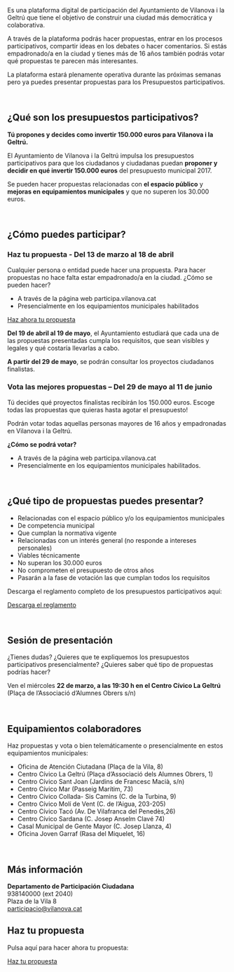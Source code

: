 Es una plataforma digital de participación del Ayuntamiento de Vilanova i la Geltrú que tiene el objetivo de construir una ciudad más democrática y colaborativa.

A través de la plataforma podrás hacer propuestas, entrar en los procesos participativos, compartir ideas en los debates o hacer comentarios. Si estás empadronado/a en la ciudad y tienes más de 16 años también podrás votar qué propuestas te parecen más interesantes.

<div class="callout secondary">
  <p>La plataforma estará plenamente operativa durante las próximas semanas pero ya puedes presentar propuestas para los Presupuestos participativos.</p>
</div>

<br />

## ¿Qué son los presupuestos participativos?

**Tú propones y decides como invertir 150.000 euros para Vilanova i la Geltrú.**

El Ayuntamiento de Vilanova i la Geltrú impulsa los presupuestos participativos para que los ciudadanos y ciudadanas puedan **proponer y decidir en qué invertir 150.000 euros** del presupuesto municipal 2017.

Se pueden hacer propuestas relacionadas con **el espacio público** y **mejoras en equipamientos municipales** y que no superen los 30.000 euros.

<br />

## ¿Cómo puedes participar?

<h3 class="section-heading section-heading__spaced">Haz tu propuesta - Del 13 de marzo al 18 de abril</h3>

Cualquier persona o entidad puede hacer una propuesta. Para hacer propuestas no hace falta estar empadronado/a en la ciudad. ¿Cómo se pueden hacer?

- A través de la página web participa.vilanova.cat
- Presencialmente en los equipamientos municipales habilitados

<a href="/es/new-proposal" class="button button--sc small">Haz ahora tu propuesta</a>

**Del 19 de abril al 19 de mayo**, el Ayuntamiento estudiará que cada una de las propuestas presentadas cumpla los requisitos, que sean visibles y legales y qué costaría llevarlas a cabo.

**A partir del 29 de mayo**, se podrán consultar los proyectos ciudadanos finalistas.

<h3 class="section-heading section-heading__spaced">Vota las mejores propuestas – Del 29 de mayo al 11 de junio</h3>

Tú decides qué proyectos finalistas recibirán los 150.000 euros. Escoge todas las propuestas que quieras hasta agotar el presupuesto!

Podrán votar todas aquellas personas mayores de 16 años y empadronadas en Vilanova i la Geltrú.

**¿Cómo se podrá votar?**

- A través de la página web participa.vilanova.cat
- Presencialmente en los equipamientos municipales habilitados.

<br />

## ¿Qué tipo de propuestas puedes presentar?

- Relacionadas con el espacio público y/o los equipamientos municipales
- De competencia municipal
- Que cumplan la normativa vigente
- Relacionadas con un interés general (no responde a intereses personales)
- Viables técnicamente
- No superan los 30.000 euros
- No comprometen el presupuesto de otros años
- Pasarán a la fase de votación las que cumplan todos los requisitos

Descarga el reglamento completo de los presupuestos participativos aquí:

<a href="/docs/reglament.pdf" class="button button--sc small hollow" target="_blank">Descarga el reglamento</a>

<br />

## Sesión de presentación

¿Tienes dudas? ¿Quieres que te expliquemos los presupuestos participativos presencialmente? ¿Quieres saber qué tipo de propuestas podrías hacer?

Ven el miércoles **22 de marzo, a las 19:30 h en el Centro Cívico La Geltrú** (Plaça de l’Associació d’Alumnes Obrers s/n)

<br />

## Equipamientos colaboradores

Haz propuestas y vota o bien telemáticamente o presencialmente en estos equipamientos municipales:

- Oficina de Atención Ciutadana (Plaça de la Vila, 8)
- Centro Cívico La Geltrú (Plaça d’Associació dels Alumnes Obrers, 1)
- Centro Cívico Sant Joan (Jardins de Francesc Macià, s/n)
- Centro Cívico Mar (Passeig Marítim, 73)
- Centro Cívico Collada- Sis Camins (C. de la Turbina, 9)
- Centro Cívico Molí de Vent (C. de l’Aigua, 203-205)
- Centro Cívico Tacó (Av. De Vilafranca del Penedès,26)
- Centro Cívico Sardana (C. Josep Anselm Clavé 74)
- Casal Municipal de Gente Mayor (C. Josep Llanza, 4)
- Oficina Joven Garraf (Rasa del Miquelet, 16)

<br />

## Más información

**Departamento de Participación Ciudadana**<br />
938140000 (ext 2040)<br />
Plaza de la Vila 8<br />
[participacio@vilanova.cat](mailto:participacio@vilanova.cat)

## Haz tu propuesta

Pulsa aquí para hacer ahora tu propuesta:

<a href="/es/new-proposal" class="button button--sc large">Haz tu propuesta</a>

